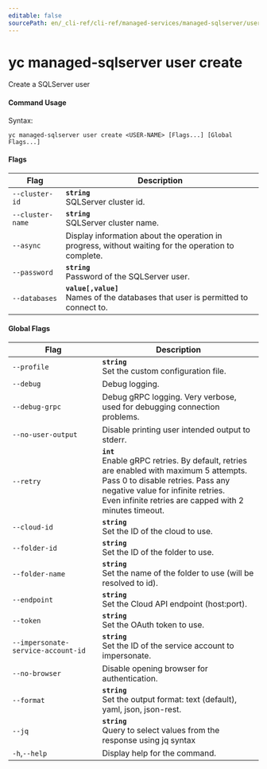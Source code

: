 ```yaml
---
editable: false
sourcePath: en/_cli-ref/cli-ref/managed-services/managed-sqlserver/user/create.md
---
```


# yc managed-sqlserver user create

Create a SQLServer user

#### Command Usage

Syntax: 

`yc managed-sqlserver user create <USER-NAME> [Flags...] [Global Flags...]`

#### Flags

| Flag | Description |
|----|----|
|`--cluster-id`|<b>`string`</b><br/>SQLServer cluster id.|
|`--cluster-name`|<b>`string`</b><br/>SQLServer cluster name.|
|`--async`|Display information about the operation in progress, without waiting for the operation to complete.|
|`--password`|<b>`string`</b><br/>Password of the SQLServer user.|
|`--databases`|<b>`value[,value]`</b><br/>Names of the databases that user is permitted to connect to.|

#### Global Flags

| Flag | Description |
|----|----|
|`--profile`|<b>`string`</b><br/>Set the custom configuration file.|
|`--debug`|Debug logging.|
|`--debug-grpc`|Debug gRPC logging. Very verbose, used for debugging connection problems.|
|`--no-user-output`|Disable printing user intended output to stderr.|
|`--retry`|<b>`int`</b><br/>Enable gRPC retries. By default, retries are enabled with maximum 5 attempts.<br/>Pass 0 to disable retries. Pass any negative value for infinite retries.<br/>Even infinite retries are capped with 2 minutes timeout.|
|`--cloud-id`|<b>`string`</b><br/>Set the ID of the cloud to use.|
|`--folder-id`|<b>`string`</b><br/>Set the ID of the folder to use.|
|`--folder-name`|<b>`string`</b><br/>Set the name of the folder to use (will be resolved to id).|
|`--endpoint`|<b>`string`</b><br/>Set the Cloud API endpoint (host:port).|
|`--token`|<b>`string`</b><br/>Set the OAuth token to use.|
|`--impersonate-service-account-id`|<b>`string`</b><br/>Set the ID of the service account to impersonate.|
|`--no-browser`|Disable opening browser for authentication.|
|`--format`|<b>`string`</b><br/>Set the output format: text (default), yaml, json, json-rest.|
|`--jq`|<b>`string`</b><br/>Query to select values from the response using jq syntax|
|`-h`,`--help`|Display help for the command.|
